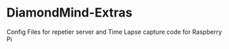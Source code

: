 DiamondMind-Extras
==================

Config Files for repetier server and Time Lapse capture code for Raspberry Pi
